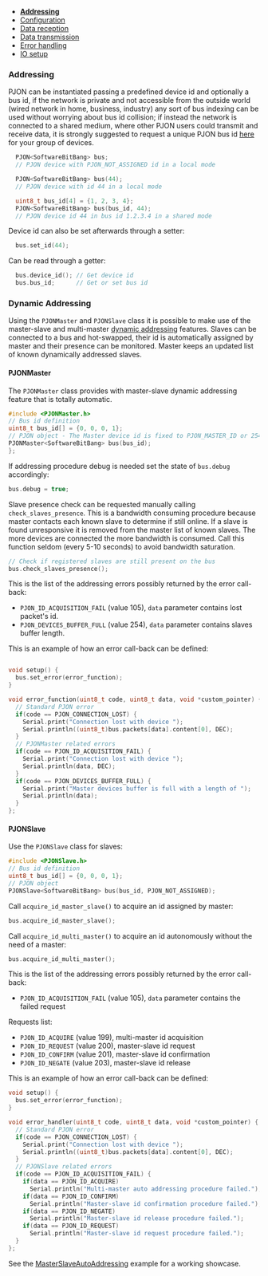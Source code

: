 - **[Addressing](/documentation/addressing.md)**
- [Configuration](/documentation/configuration.md)
- [Data reception](/documentation/data-reception.md)
- [Data transmission](/documentation/data-transmission.md)
- [Error handling](/documentation/error-handling.md)
- [IO setup](/documentation/io-setup.md)

### Addressing
PJON can be instantiated passing a predefined device id and optionally a bus id, if the network is private and not accessible from the outside world (wired network in home, business, industry) any sort of bus indexing can be used without worrying about bus id collision; if instead the network is connected to a shared medium, where other PJON users could transmit and receive data, it is strongly suggested to request a unique PJON bus id [here](http://www.pjon.org/get-bus-id.php) for your group of devices.
```cpp  
  PJON<SoftwareBitBang> bus;
  // PJON device with PJON_NOT_ASSIGNED id in a local mode

  PJON<SoftwareBitBang> bus(44);
  // PJON device with id 44 in a local mode

  uint8_t bus_id[4] = {1, 2, 3, 4};
  PJON<SoftwareBitBang> bus(bus_id, 44);
  // PJON device id 44 in bus id 1.2.3.4 in a shared mode
```
Device id can also be set afterwards through a setter:
```cpp  
  bus.set_id(44);  
```
Can be read through a getter:
```cpp  
  bus.device_id(); // Get device id
  bus.bus_id;      // Get or set bus id
```

### Dynamic Addressing
Using the `PJONMaster` and `PJONSlave` class it is possible to make use of the master-slave and multi-master [dynamic addressing](/specification/PJON-dynamic-addressing-specification-v2.0.md) features. Slaves can be connected to a bus and hot-swapped, their id is automatically assigned by master and their presence can be monitored. Master keeps an updated list of known dynamically addressed slaves.   

#### PJONMaster
The `PJONMaster` class provides with master-slave dynamic addressing feature that is totally automatic.
```cpp
#include <PJONMaster.h>
// Bus id definition
uint8_t bus_id[] = {0, 0, 0, 1};
// PJON object - The Master device id is fixed to PJON_MASTER_ID or 254
PJONMaster<SoftwareBitBang> bus(bus_id);
};
```
If addressing procedure debug is needed set the state of `bus.debug` accordingly:
```cpp
bus.debug = true;
```
Slave presence check can be requested manually calling `check_slaves_presence`. This is a bandwidth consuming procedure because master contacts each known slave to determine if still online. If a slave is found unresponsive it is removed from the master list of known slaves. The more devices are connected the more bandwidth is consumed. Call this function seldom (every 5-10 seconds) to avoid bandwidth saturation.
```cpp
// Check if registered slaves are still present on the bus
bus.check_slaves_presence();
```
This is the list of the addressing errors possibly returned by the error call-back:

- `PJON_ID_ACQUISITION_FAIL` (value 105), `data` parameter contains lost packet's id.
- `PJON_DEVICES_BUFFER_FULL` (value 254), `data` parameter contains slaves buffer length.

This is an example of how an error call-back can be defined:
```cpp

void setup() {
  bus.set_error(error_function);
}

void error_function(uint8_t code, uint8_t data, void *custom_pointer) {
  // Standard PJON error
  if(code == PJON_CONNECTION_LOST) {
    Serial.print("Connection lost with device ");
    Serial.println((uint8_t)bus.packets[data].content[0], DEC);
  }
  // PJONMaster related errors
  if(code == PJON_ID_ACQUISITION_FAIL) {
    Serial.print("Connection lost with device ");
    Serial.println(data, DEC);
  }
  if(code == PJON_DEVICES_BUFFER_FULL) {
    Serial.print("Master devices buffer is full with a length of ");
    Serial.println(data);
  }
};
```

#### PJONSlave
Use the `PJONSlave` class for slaves:
```cpp
#include <PJONSlave.h>
// Bus id definition
uint8_t bus_id[] = {0, 0, 0, 1};
// PJON object
PJONSlave<SoftwareBitBang> bus(bus_id, PJON_NOT_ASSIGNED);
```
Call `acquire_id_master_slave()` to acquire an id assigned by master:
```cpp
bus.acquire_id_master_slave();
```
Call `acquire_id_multi_master()` to acquire an id autonomously without the need of a master:
```cpp
bus.acquire_id_multi_master();
```
This is the list of the addressing errors possibly returned by the error call-back:
- `PJON_ID_ACQUISITION_FAIL` (value 105), `data` parameter contains the failed request

Requests list:
- `PJON_ID_ACQUIRE` (value 199), multi-master id acquisition
- `PJON_ID_REQUEST` (value 200), master-slave id request
- `PJON_ID_CONFIRM` (value 201), master-slave id confirmation
- `PJON_ID_NEGATE`  (value 203), master-slave id release

This is an example of how an error call-back can be defined:
```cpp
void setup() {
  bus.set_error(error_function);
}

void error_handler(uint8_t code, uint8_t data, void *custom_pointer) {
  // Standard PJON error
  if(code == PJON_CONNECTION_LOST) {
    Serial.print("Connection lost with device ");
    Serial.println((uint8_t)bus.packets[data].content[0], DEC);
  }
  // PJONSlave related errors
  if(code == PJON_ID_ACQUISITION_FAIL) {
    if(data == PJON_ID_ACQUIRE)
      Serial.println("Multi-master auto addressing procedure failed.");
    if(data == PJON_ID_CONFIRM)
      Serial.println("Master-slave id confirmation procedure failed.");
    if(data == PJON_ID_NEGATE)
      Serial.println("Master-slave id release procedure failed.");
    if(data == PJON_ID_REQUEST)
      Serial.println("Master-slave id request procedure failed.");
  }
};
```

See the [MasterSlaveAutoAddressing](../examples/ARDUINO/Network/SoftwareBitBang/MasterSlaveAutoAddressing) example for a working showcase.
